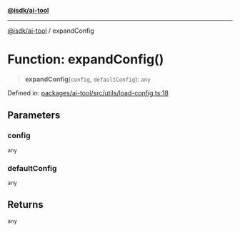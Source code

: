 [**@isdk/ai-tool**](../README.md)

***

[@isdk/ai-tool](../globals.md) / expandConfig

# Function: expandConfig()

> **expandConfig**(`config`, `defaultConfig`): `any`

Defined in: [packages/ai-tool/src/utils/load-config.ts:18](https://github.com/isdk/ai-tool.js/blob/83a1524a1644365964efc043a7a7991d8fd46b49/src/utils/load-config.ts#L18)

## Parameters

### config

`any`

### defaultConfig

`any`

## Returns

`any`
